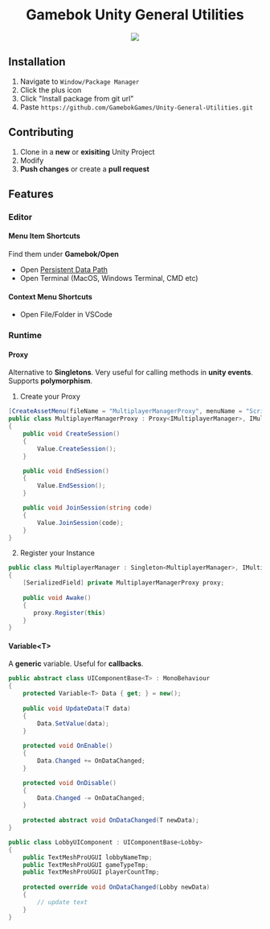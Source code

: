 <h1 align="center">Gamebok Unity General Utilities</h1>
<p align="center">
  <img src="https://www.gamebok.co.za/wp-content/uploads/2023/12/GamebokLogo@2x-150x150.png">
</p>

## Installation

1. Navigate to ```Window/Package Manager```
2. Click the plus icon 
2. Click "Install package from git url"
4. Paste ```https://github.com/GamebokGames/Unity-General-Utilities.git```

## Contributing
1. Clone in a **new** or **exisiting** Unity Project
2. Modify
3. **Push changes** or create a **pull request**

## Features

### Editor

#### Menu Item Shortcuts
Find them under **Gamebok/Open**

* Open [Persistent Data Path](https://docs.unity3d.com/ScriptReference/Application-persistentDataPath.html)
* Open Terminal (MacOS, Windows Terminal, CMD etc)

#### Context Menu Shortcuts
* Open File/Folder in VSCode

### Runtime

#### Proxy

Alternative to **Singletons**. Very useful for calling methods in **unity events**. Supports **polymorphism**.

1. Create your Proxy

```cs
[CreateAssetMenu(fileName = "MultiplayerManagerProxy", menuName = "ScriptableObjects/MultiplayerManagerProxy", order = 1)]
public class MultiplayerManagerProxy : Proxy<IMultiplayerManager>, IMultiplayerManager
{
    public void CreateSession()
    {
        Value.CreateSession();
    }

    public void EndSession()
    {
        Value.EndSession();
    }

    public void JoinSession(string code)
    {
        Value.JoinSession(code);
    }
}
```

2. Register your Instance

```cs
public class MultiplayerManager : Singleton<MultiplayerManager>, IMultiplayerManager 
{
    [SerializedField] private MultiplayerManagerProxy proxy;
    
    public void Awake()
    {
       proxy.Register(this)
    }
}
```

#### Variable&lt;T&gt;

A **generic** variable. Useful for **callbacks**.

```cs
public abstract class UIComponentBase<T> : MonoBehaviour
{
    protected Variable<T> Data { get; } = new();
    
    public void UpdateData(T data)
    {
        Data.SetValue(data);
    }
    
    protected void OnEnable()
    {
        Data.Changed += OnDataChanged;
    }

    protected void OnDisable()
    {
        Data.Changed -= OnDataChanged;
    }
    
    protected abstract void OnDataChanged(T newData);
}
```

```cs
public class LobbyUIComponent : UIComponentBase<Lobby>
{
    public TextMeshProUGUI lobbyNameTmp;
    public TextMeshProUGUI gameTypeTmp;
    public TextMeshProUGUI playerCountTmp;
    
    protected override void OnDataChanged(Lobby newData)
    {
        // update text
    }
}
```
